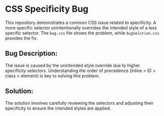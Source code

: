 # CSS Specificity Bug

This repository demonstrates a common CSS issue related to specificity.  A more specific selector unintentionally overrides the intended style of a less specific selector. The `bug.css` file shows the problem, while `bugSolution.css` provides the fix.

## Bug Description:

The issue is caused by the unintended style override due to higher specificity selectors.  Understanding the order of precedence (inline > ID > class > element) is key to solving this problem.

## Solution:

The solution involves carefully reviewing the selectors and adjusting their specificity to ensure the intended styles are applied.